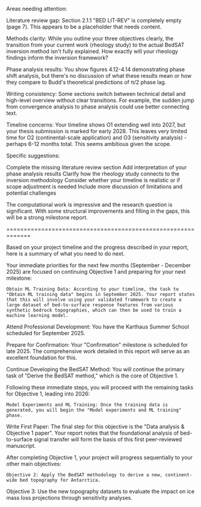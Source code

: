 Areas needing attention:

Literature review gap: Section 2.1.1 "BED LIT-REV" is completely empty (page 7). This appears to be a placeholder that needs content.

Methods clarity: While you outline your three objectives clearly, the transition from your current work (rheology study) to the actual BedSAT inversion method isn't fully explained. How exactly will your rheology findings inform the inversion framework?

Phase analysis results: You show figures 4.12-4.14 demonstrating phase shift analysis, but there's no discussion of what these results mean or how they compare to Budd's theoretical predictions of π/2 phase lag.

Writing consistency: Some sections switch between technical detail and high-level overview without clear transitions. For example, the sudden jump from convergence analysis to phase analysis could use better connecting text.

Timeline concerns: Your timeline shows O1 extending well into 2027, but your thesis submission is marked for early 2028. This leaves very limited time for O2 (continental-scale application) and O3 (sensitivity analysis) - perhaps 6-12 months total. This seems ambitious given the scope.

Specific suggestions:

Complete the missing literature review section
Add interpretation of your phase analysis results
Clarify how the rheology study connects to the inversion methodology
Consider whether your timeline is realistic or if scope adjustment is needed
Include more discussion of limitations and potential challenges

The computational work is impressive and the research question is significant. With some structural improvements and filling in the gaps, this will be a strong milestone report.



=============================================================


Based on your project timeline and the progress described in your report, here is a summary of what you need to do next.

Your immediate priorities for the next few months (September - December 2025) are focused on continuing Objective 1 and preparing for your next milestone:

    Obtain ML Training Data: According to your timeline, the task to "Obtain ML training data" begins in September 2025. Your report states that this will involve using your validated framework to create a large dataset of bed-to-surface response features from various synthetic bedrock topographies, which can then be used to train a machine learning model.

Attend Professional Development: You have the Karthaus Summer School scheduled for September 2025.

Prepare for Confirmation: Your "Confirmation" milestone is scheduled for late 2025. The comprehensive work detailed in this report will serve as an excellent foundation for this.

Continue Developing the BedSAT Method: You will continue the primary task of "Derive the BedSAT method," which is the core of Objective 1.

Following these immediate steps, you will proceed with the remaining tasks for Objective 1, leading into 2026:

    Model Experiments and ML Training: Once the training data is generated, you will begin the "Model experiments and ML training" phase.

Write First Paper: The final step for this objective is the "Data analysis & Objective 1 paper". Your report notes that the foundational analysis of bed-to-surface signal transfer will form the basis of this first peer-reviewed manuscript.

After completing Objective 1, your project will progress sequentially to your other main objectives:

    Objective 2: Apply the BedSAT methodology to derive a new, continent-wide bed topography for Antarctica.

Objective 3: Use the new topography datasets to evaluate the impact on ice mass loss projections through sensitivity analyses.